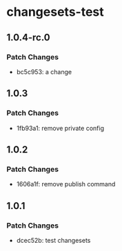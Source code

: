 # changesets-test

## 1.0.4-rc.0

### Patch Changes

- bc5c953: a change

## 1.0.3

### Patch Changes

- 1fb93a1: remove private config

## 1.0.2

### Patch Changes

- 1606a1f: remove publish command

## 1.0.1

### Patch Changes

- dcec52b: test changesets
